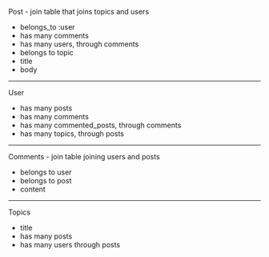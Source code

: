 Post - join table that joins topics and users
- belongs_to :user
- has many comments
- has many users, through comments
- belongs to topic
- title
- body
------------------------------------------------------------------------

User
- has many posts
- has many comments
- has many commented_posts, through comments
- has many topics, through posts
-------------------------------------------------------------------------

Comments - join table joining users and posts
- belongs to user
- belongs to post
- content
-------------------------------------------------------------------------

Topics
- title
- has many posts
- has many users through posts